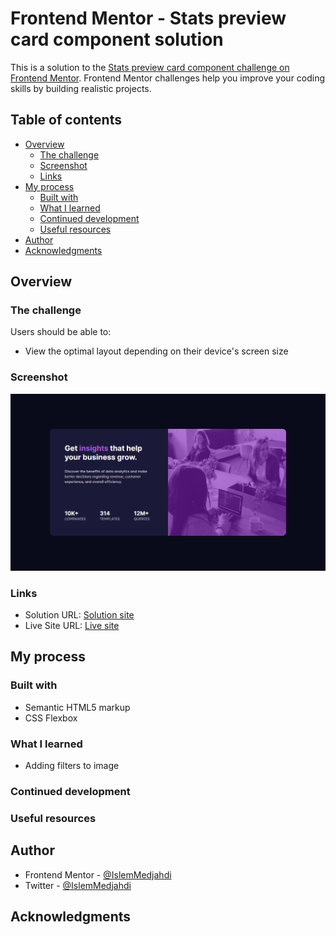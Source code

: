 # Frontend Mentor - Stats preview card component solution

This is a solution to the [Stats preview card component challenge on Frontend Mentor](https://www.frontendmentor.io/challenges/stats-preview-card-component-8JqbgoU62). Frontend Mentor challenges help you improve your coding skills by building realistic projects. 

## Table of contents

- [Overview](#overview)
  - [The challenge](#the-challenge)
  - [Screenshot](#screenshot)
  - [Links](#links)
- [My process](#my-process)
  - [Built with](#built-with)
  - [What I learned](#what-i-learned)
  - [Continued development](#continued-development)
  - [Useful resources](#useful-resources)
- [Author](#author)
- [Acknowledgments](#acknowledgments)


## Overview

### The challenge

Users should be able to:

- View the optimal layout depending on their device's screen size

### Screenshot

![](./Screenshot.png)

### Links

- Solution URL: [Solution site](https://www.frontendmentor.io/solutions/responsive-stats-preview-card-using-csshtml-Kcbq3qQP_)
- Live Site URL: [Live site](https://islemmedjahdi.github.io/Stats-preview-card-component/)

## My process

### Built with

- Semantic HTML5 markup
- CSS Flexbox

### What I learned
- Adding filters to image

### Continued development


### Useful resources


## Author

- Frontend Mentor - [@IslemMedjahdi](https://www.frontendmentor.io/profile/IslemMedjahdi)
- Twitter - [@IslemMedjahdi](https://www.twitter.com/IslemMedjahdi)


## Acknowledgments

